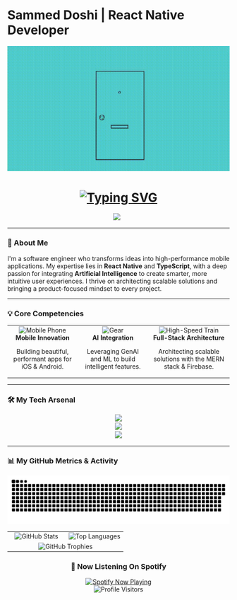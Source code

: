 # Sammed Doshi | React Native Developer

<div align="center">
  <img src="https://raw.githubusercontent.com/SammedDoshi03/sammeddoshi03/refs/heads/main/assets/1.gif"  alt="Intro image"/>
  <h1>
    <a href="https://github.com/SammedDoshi03">
      <img src="https://readme-typing-svg.herokuapp.com?font=Fira+Code&size=32&pause=1000&color=5865F2&center=true&vCenter=true&width=435&lines=Sammed+Doshi;React+Native+Developer;AI+%26+Mobile+Innovator" alt="Typing SVG" />
    </a>
  </h1>
</div>

<div align="center">
  <a href="https://www.linkedin.com/in/sammeddoshi03/" target="_blank"><img src="https://img.shields.io/badge/LinkedIn-0077B5?style=for-the-badge&logo=linkedin&logoColor=white" height=30></a>
  &nbsp;
  </div>

---

### 🚀 About Me
I'm a software engineer who transforms ideas into high-performance mobile applications. My expertise lies in **React Native** and **TypeScript**, with a deep passion for integrating **Artificial Intelligence** to create smarter, more intuitive user experiences. I thrive on architecting scalable solutions and bringing a product-focused mindset to every project.

---

### 💡 Core Competencies
<table align="center">
  <tr>
    <td align="center">
      <img src="https://raw.githubusercontent.com/Tarikul-Islam-Anik/Animated-Fluent-Emojis/master/Emojis/Devices/Mobile%20Phone.png" alt="Mobile Phone" width="60" height="60" />
      <br><strong>Mobile Innovation</strong>
      <p>Building beautiful, performant apps for iOS & Android.</p>
    </td>
    <td align="center">
      <img src="https://raw.githubusercontent.com/Tarikul-Islam-Anik/Animated-Fluent-Emojis/master/Emojis/Objects/Gear.png" alt="Gear" width="60" height="60" />
      <br><strong>AI Integration</strong>
      <p>Leveraging GenAI and ML to build intelligent features.</p>
    </td>
    <td align="center">
      <img src="https://raw.githubusercontent.com/Tarikul-Islam-Anik/Animated-Fluent-Emojis/master/Emojis/Travel%20and%20Places/High-Speed%20Train.png" alt="High-Speed Train" width="60" height="60" />
      <br><strong>Full-Stack Architecture</strong>
      <p>Architecting scalable solutions with the MERN stack & Firebase.</p>
    </td>
  </tr>
</table>

---

### 🛠️ My Tech Arsenal
<p align="center">
  <a href="https://skillicons.dev">
    <img src="https://skillicons.dev/icons?i=react,ts,js,nodejs,redux,nextjs,express,py,java&perline=5" />
    <br>
    <img src="https://skillicons.dev/icons?i=mongodb,mysql,firebase,gcp,aws,docker&perline=6" />
    <br>
    <img src="https://skillicons.dev/icons?i=git,github,vscode,androidstudio,xcode,figma,postman&perline=7" />
  </a>
</p>

---

### 📊 My GitHub Metrics & Activity

<div align="center">
  <img src="https://raw.githubusercontent.com/SammedDoshi03/SammedDoshi03/output/github-contribution-grid-snake-dark.svg?palette=github-dark" alt="GitHub Contribution Snake">
</div>

<table align="center" width="100%">
  <tr>
    <td align="center" width="50%">
      <img src="https://github-readme-stats.vercel.app/api?username=SammedDoshi03&show_icons=true&theme=tokyonight&hide_border=true&count_private=true&include_all_commits=true" alt="GitHub Stats">
    </td>
    <td align="center" width="50%">
      <img src="https://github-readme-stats.vercel.app/api/top-langs/?username=SammedDoshi03&layout=compact&theme=tokyonight&hide_border=true&langs_count=8" alt="Top Languages">
    </td>
  </tr>
  <tr>
    <td colspan="2" align="center">
      <img src="https://github-profile-trophy.vercel.app/?username=SammedDoshi03&theme=tokyonight&no-frame=true&no-bg=true&margin-w=15&margin-h=15" alt="GitHub Trophies">
    </td>
  </tr>
</table>

<div align="center">
  <h3>🎵 Now Listening On Spotify</h3>
  <a href="https://open.spotify.com/user/YOUR_SPOTIFY_USER_ID">
    <img src="https://readme-spotify-tingz.vercel.app/api/now-playing" alt="Spotify Now Playing" width="400">
  </a>
</div>

<div align="center">
  <img src="https://komarev.com/ghpvc/?username=SammedDoshi03&label=PROFILE%20VISITORS&color=blueviolet&style=for-the-badge" alt="Profile Visitors">
</div>
